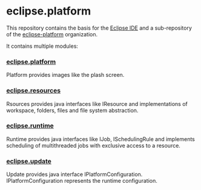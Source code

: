 # eclipse.platform
This repository contains the basis for the [Eclipse IDE](https://www.eclipse.org/eclipseide/) and a sub-repository of the [eclipse-platform](https://github.com/eclipse-platform) organization. 

It contains multiple modules:

### [eclipse.platform](https://github.com/eclipse-platform/eclipse.platform/tree/master/platform)
Platform provides images like the plash screen.

### [eclipse.resources](https://github.com/eclipse-platform/eclipse.platform/tree/master/resources)
Rsources provides java interfaces like IResource and implementations of workspace, folders, files and file system abstraction.

### [eclipse.runtime](https://github.com/eclipse-platform/eclipse.platform/tree/master/runtime) 
Runtime provides java interfaces like IJob, ISchedulingRule and implements scheduling of multithreaded jobs with exclusive access to a resource.

### [eclipse.update](https://github.com/eclipse-platform/eclipse.platform/tree/master/update)
Update provides java interface IPlatformConfiguration. IPlatformConfiguration represents the runtime configuration.


